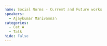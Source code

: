 ```yaml
---
name: Social Norms - Current and Future works
speakers:
  - Ajaykumar Manivannan
categories:
  - Cat A
  - Talk
hide: False
---
```

